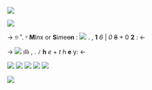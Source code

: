 

![](https://64.media.tumblr.com/aa396dcfc0eef87a882db8889e85d860/e4ba0d9e05bd07da-ce/s2048x3072/4d718191535080563c789f90ea13ee4b084bb286.pnj)

 ![](https://64.media.tumblr.com/1755b357a8f3301c41eb502235ef57d0/910bfd7caf83a1d7-49/s1280x1920/263350c3ba4a40a46ea7bb523ac9b0f917dbd8bf.gifv)
  
->              ୭ ˚. ᵎᵎ  **M**I*n*x or **S**i*m*e~~o~~**n** :      ![](https://64.media.tumblr.com/382b49a7725dadae3d9a7b98e4afe41c/e3171d1c26bc6727-77/s75x75_c1/009b4dca2933673970ef017486215a390e13be62.gifv)      .           , **1** *6*   | *0* ~~8~~ + 0 **2** : <-

 ->   ![](https://64.media.tumblr.com/5de61d31e9b49c003ec36bcb4c4f64db/e3171d1c26bc6727-fd/s75x75_c1/beea176dbbca2a645aaa7d56a85337c41a9f8cec.gifv) ıllı , .    ﾉ **h** *e* + *t* h **e** y:  <-


![](https://64.media.tumblr.com/9dd8afdb4b2cee6ed025b92a7376fd76/14df2b8e0ccc2214-25/s250x400/5d8b7b829253283381b328c9ac1f498825b3de48.gifv)
![](https://64.media.tumblr.com/9dd8afdb4b2cee6ed025b92a7376fd76/14df2b8e0ccc2214-25/s250x400/5d8b7b829253283381b328c9ac1f498825b3de48.gifv)
![](https://64.media.tumblr.com/9dd8afdb4b2cee6ed025b92a7376fd76/14df2b8e0ccc2214-25/s250x400/5d8b7b829253283381b328c9ac1f498825b3de48.gifv)
![](https://64.media.tumblr.com/9dd8afdb4b2cee6ed025b92a7376fd76/14df2b8e0ccc2214-25/s250x400/5d8b7b829253283381b328c9ac1f498825b3de48.gifv)
![](https://64.media.tumblr.com/9dd8afdb4b2cee6ed025b92a7376fd76/14df2b8e0ccc2214-25/s250x400/5d8b7b829253283381b328c9ac1f498825b3de48.gifv)

![](https://64.media.tumblr.com/aa396dcfc0eef87a882db8889e85d860/e4ba0d9e05bd07da-ce/s2048x3072/4d718191535080563c789f90ea13ee4b084bb286.pnj)
